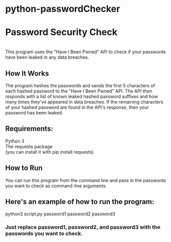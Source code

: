 # python-passwordChecker

<h1>Password Security Check</h1>
<br>
This program uses the "Have I Been Pwned" API to check if your passwords have been leaked in any data breaches.

<h2>How It Works</h2>
The program hashes the passwords and sends the first 5 characters of each hashed password to the "Have I Been Pwned" API. The API then responds with a list of known leaked hashed password suffixes and how many times they've appeared in data breaches. If the remaining characters of your hashed password are found in the API's response, then your password has been leaked.

<h2>Requirements:</h2>
Python 3
<br>
The requests package 
<br>
(you can install it with pip install requests)

<h2>How to Run</h2>
You can run this program from the command line and pass in the passwords you want to check as command-line arguments. 

<h2>Here's an example of how to run the program:</h2>
python3 script.py password1 password2 password3

<h3>Just replace password1, password2, and password3 with the passwords you want to check.</h3>
